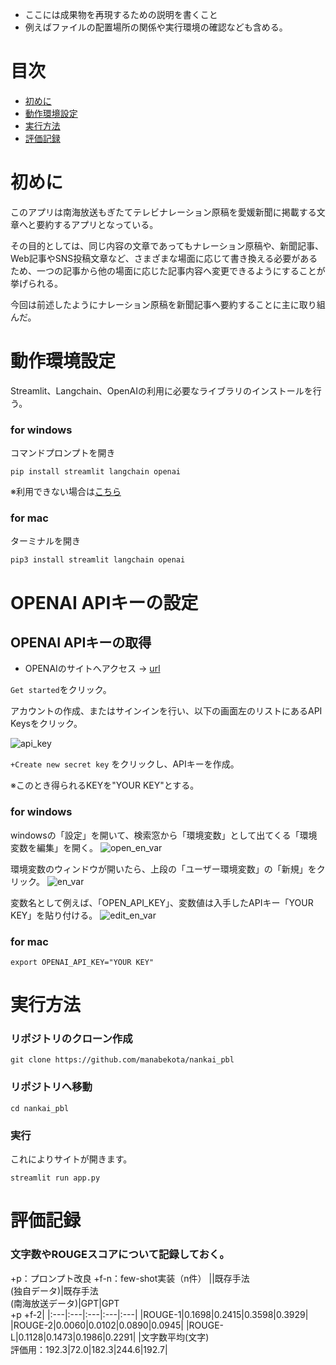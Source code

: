 
- ここには成果物を再現するための説明を書くこと
- 例えばファイルの配置場所の関係や実行環境の確認なども含める。

# 目次

- [初めに](#初めに)
- [動作環境設定](#動作環境設定)
- [実行方法](#実行方法)
- [評価記録](#評価記録)

# 初めに

このアプリは南海放送もぎたてテレビナレーション原稿を愛媛新聞に掲載する文章へと要約するアプリとなっている。

その目的としては、同じ内容の文章であってもナレーション原稿や、新聞記事、Web記事やSNS投稿文章など、さまざまな場面に応じて書き換える必要があるため、一つの記事から他の場面に応じた記事内容へ変更できるようにすることが挙げられる。

今回は前述したようにナレーション原稿を新聞記事へ要約することに主に取り組んだ。

# 動作環境設定

Streamlit、Langchain、OpenAIの利用に必要なライブラリのインストールを行う。

### for windows
コマンドプロンプトを開き
```
pip install streamlit langchain openai
```
※利用できない場合は[こちら](https://qiita.com/celeron5576/items/9ba3588a97fea46c6946)

### for mac
ターミナルを開き
```
pip3 install streamlit langchain openai
```

# OPENAI APIキーの設定

## OPENAI APIキーの取得
- OPENAIのサイトへアクセス -> [url](https://openai.com/product)

```Get started```をクリック。

アカウントの作成、またはサインインを行い、以下の画面左のリストにあるAPI Keysをクリック。

![api_key](https://github.com/manabekota/nankai_pbl/blob/images/api_key.png)

```+Create new secret key``` をクリックし、APIキーを作成。

※このとき得られるKEYを"YOUR KEY"とする。

### for windows
windowsの「設定」を開いて、検索窓から「環境変数」として出てくる「環境変数を編集」を開く。
![open_en_var](https://github.com/manabekota/nankai_pbl/blob/images/open_en_var.png)

環境変数のウィンドウが開いたら、上段の「ユーザー環境変数」の「新規」をクリック。
![en_var](https://github.com/manabekota/nankai_pbl/blob/images/en_var.png)

変数名として例えば、「OPEN_API_KEY」、変数値は入手したAPIキー「YOUR KEY」を貼り付ける。
![edit_en_var](https://github.com/manabekota/nankai_pbl/blob/images/edit_en_var.png)

### for mac
```
export OPENAI_API_KEY="YOUR KEY"
```

# 実行方法

### リポジトリのクローン作成
```
git clone https://github.com/manabekota/nankai_pbl
```

### リポジトリへ移動
```
cd nankai_pbl
```

### 実行
これによりサイトが開きます。
```
streamlit run app.py
```

# 評価記録

### 文字数やROUGEスコアについて記録しておく。
+p：プロンプト改良
+f-n：few-shot実装（n件）
||既存手法<br>(独自データ)|既存手法<br>(南海放送データ)|GPT|GPT<br>+p +f-2|
|:---|:---|:---|:---|:---|
|ROUGE-1|0.1698|0.2415|0.3598|0.3929|
|ROUGE-2|0.0060|0.0102|0.0890|0.0945|
|ROUGE-L|0.1128|0.1473|0.1986|0.2291|
|文字数平均(文字)<br>評価用：192.3|72.0|182.3|244.6|192.7|
